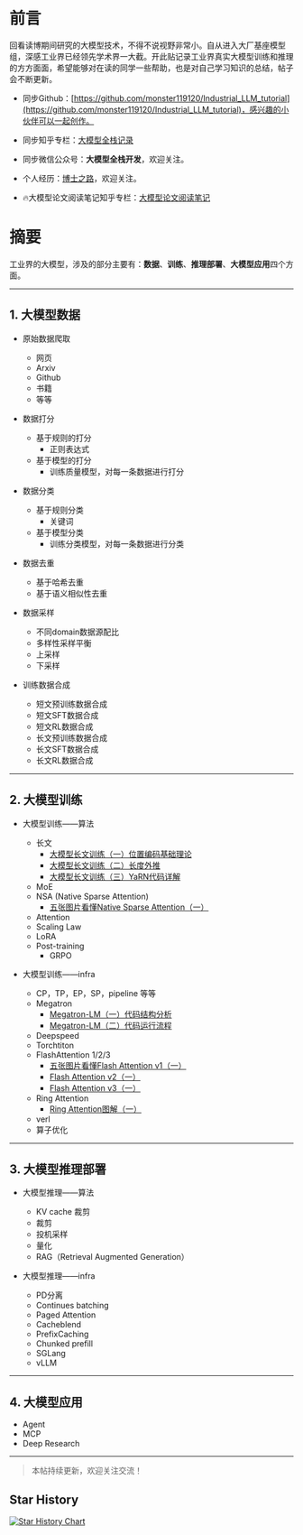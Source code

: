 # 前言

回看读博期间研究的大模型技术，不得不说视野非常小。自从进入大厂基座模型组，深感工业界已经领先学术界一大截。开此贴记录工业界真实大模型训练和推理的方方面面，希望能够对在读的同学一些帮助，也是对自己学习知识的总结，帖子会不断更新。

- 同步Github：[https://github.com/monster119120/Industrial_LLM_tutorial](https://github.com/monster119120/Industrial_LLM_tutorial)，感兴趣的小伙伴可以一起创作。

- 同步知乎专栏：[大模型全栈记录](https://www.zhihu.com/column/c_1934673782448062552)

- 同步微信公众号：**大模型全栈开发**，欢迎关注。

- 个人经历：[博士之路](https://www.zhihu.com/column/c_1934959737918697853)，欢迎关注。

- 🔥大模型论文阅读笔记知乎专栏：[大模型论文阅读笔记](https://www.zhihu.com/column/c_1934673782448062552)

# 摘要

工业界的大模型，涉及的部分主要有：**数据**、**训练**、**推理部署**、**大模型应用**四个方面。

---

## 1. 大模型数据

- 原始数据爬取
    - 网页
    - Arxiv
    - Github
    - 书籍
    - 等等

- 数据打分
    - 基于规则的打分
        - 正则表达式
    - 基于模型的打分
        - 训练质量模型，对每一条数据进行打分

- 数据分类
    - 基于规则分类
        - 关键词
    - 基于模型分类
        - 训练分类模型，对每一条数据进行分类

- 数据去重
  - 基于哈希去重
  - 基于语义相似性去重

- 数据采样
  - 不同domain数据源配比
  - 多样性采样平衡
  - 上采样
  - 下采样
  

- 训练数据合成
    - 短文预训练数据合成
    - 短文SFT数据合成
    - 短文RL数据合成
    - 长文预训练数据合成
    - 长文SFT数据合成
    - 长文RL数据合成

---

## 2. 大模型训练

- 大模型训练——算法
    - 长文
        - [大模型长文训练（一）位置编码基础理论](https://zhuanlan.zhihu.com/p/1933621399240569735)
        - [大模型长文训练（二）长度外推](https://zhuanlan.zhihu.com/p/1934347535641715830)
        - [大模型长文训练（三）YaRN代码详解](https://zhuanlan.zhihu.com/p/1936060892698613119)
    - MoE
    - NSA (Native Sparse Attention)
        - [五张图片看懂Native Sparse Attention（一）](https://zhuanlan.zhihu.com/p/1934668007730290968)
    - Attention
    - Scaling Law
    - LoRA
    - Post-training
      - GRPO

- 大模型训练——infra
    - CP，TP，EP，SP，pipeline 等等
    - Megatron
        - [Megatron-LM（一）代码结构分析](https://zhuanlan.zhihu.com/p/1920265831364931803)
        - [Megatron-LM（二）代码运行流程](https://zhuanlan.zhihu.com/p/1920451187829900784)
    - Deepspeed
    - Torchtiton
    - FlashAttention 1/2/3
        - [五张图片看懂Flash Attention v1（一）](https://zhuanlan.zhihu.com/p/1936750158621676144)
        - [Flash Attention v2（一）](https://zhuanlan.zhihu.com/p/1936809531221972067)
        - [Flash Attention v3（一）](https://zhuanlan.zhihu.com/p/1936809729683861528)
    - Ring Attention
        - [Ring Attention图解（一）](https://zhuanlan.zhihu.com/p/1938688830845728607)
    - verl
    - 算子优化

---

## 3. 大模型推理部署

- 大模型推理——算法
    - KV cache 裁剪
    - 裁剪
    - 投机采样
    - 量化
    - RAG（Retrieval Augmented Generation）

- 大模型推理——infra
    - PD分离
    - Continues batching
    - Paged Attention
    - Cacheblend
    - PrefixCaching
    - Chunked prefill
    - SGLang
    - vLLM

---

## 4. 大模型应用

- Agent
- MCP
- Deep Research

---

> 本帖持续更新，欢迎关注交流！

## Star History

[![Star History Chart](https://api.star-history.com/svg?repos=monster119120/Industrial_LLM_tutorial&type=Date)](https://www.star-history.com/#monster119120/Industrial_LLM_tutorial&Date)